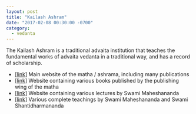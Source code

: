 ```yaml
---
layout: post
title: "Kailash Ashram"
date: "2017-02-08 00:30:00 -0700"
category:
  - vedanta
---
```


The Kailash Ashram is a traditional advaita institution that teaches
the fundamental works of advaita vedanta in a traditional way, and has
a record of scholarship.

* [[link]](http://shankaramatha.org)
  Main website of the matha / ashrama, including many publications
* [[link]](http://dakshinamurtimathaprakashan.org)
  Website containing various books published by the publishing wing of the matha
* [[link]](https://swamimaheshanandalectures.wordpress.com)
  Website containing various lectures by Swami Maheshananda
* [[link]](https://archive.org/details/@bhrugu_mishra)
  Various complete teachings by Swami Maheshananda and Swami Shantidharmananda
